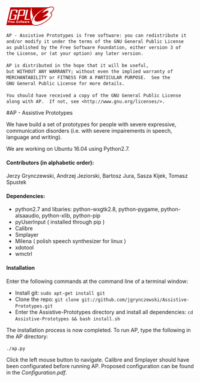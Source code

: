 ![alt text](/icons/gpl.png)

	AP - Assistive Prototypes is free software: you can redistribute it
	and/or modify it under the terms of the GNU General Public License
	as published by the Free Software Foundation, either version 3 of
	the License, or (at your option) any later version.

	AP is distributed in the hope that it will be useful,
	but WITHOUT ANY WARRANTY; without even the implied warranty of
	MERCHANTABILITY or FITNESS FOR A PARTICULAR PURPOSE.  See the
	GNU General Public License for more details.

	You should have received a copy of the GNU General Public License
	along with AP.  If not, see <http://www.gnu.org/licenses/>.

#AP - Assistive Prototypes

We have build a set of prototypes for people with severe expressive,
communication disorders (i.e. with severe impairements in speech, language
and writing).

We are working on Ubuntu 16.04 using Python2.7.

<h4>Contributors (in alphabetic order):</h4>
Jerzy Grynczewski, Andrzej Jeziorski, Bartosz Jura, Sasza Kijek, Tomasz Spustek

<h4>Dependencies:</h4>

* python2.7 and libaries: python-wxgtk2.8, python-pygame, python-alsaaudio, python-xlib, python-pip
* pyUserInput ( installed through pip )
* Calibre
* Smplayer
* Milena ( polish speech synthesizer for linux )
* xdotool
* wmctrl

<h4>Installation</h4>

Enter the following commands at the command line of a terminal window:

* Install git: `sudo apt-get install git`
* Clone the repo: `git clone git://github.com/jgrynczewski/Assistive-Prototypes.git`
* Enter the Assistive-Prototypes directory and install all dependencies: `cd Assistive-Prototypes && bash install.sh`

The installation process is now completed. To run AP, type the following in the AP directory:

`./ap.py`

Click the left mouse button to navigate.
Calibre and Smplayer should have been configurated before running AP. Proposed configuration can be found in the *Configuration.pdf*.
